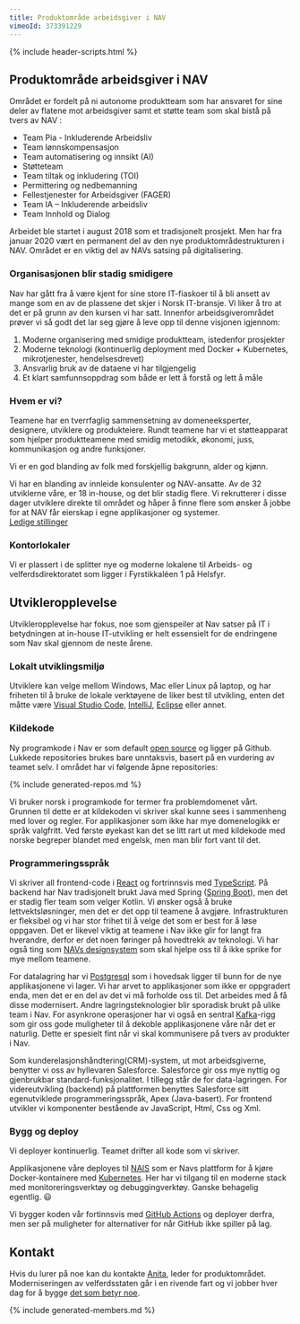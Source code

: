 ```yaml
---
title: Produktområde arbeidsgiver i NAV
vimeoId: 373391229
---
```

{% include header-scripts.html %}

## Produktområde arbeidsgiver i NAV
Området er fordelt på ni autonome produktteam som har ansvaret for sine deler av flatene mot arbeidsgiver samt et støtte team som skal bistå på tvers av NAV :

* Team Pia - Inkluderende Arbeidsliv 
* Team lønnskompensasjon 
* Team automatisering og innsikt (AI) 
* Støtteteam 
* Team tiltak og inkludering (TOI)  
* Permittering og nedbemanning 
* Fellestjenester for Arbeidsgiver (FAGER) 
* Team IA – Inkluderende arbeidsliv  
* Team Innhold og Dialog

Arbeidet ble startet i august 2018 som et tradisjonelt prosjekt. Men har fra januar 2020 vært en permanent del av den nye produktområdestrukturen i NAV. Området er en viktig del av NAVs satsing på digitalisering.

### Organisasjonen blir stadig smidigere
Nav har gått fra å være kjent for sine store IT-fiaskoer til å bli
ansett av mange som en av de plassene det skjer i Norsk IT-bransje. Vi
liker å tro at det er på grunn av den kursen vi har satt. Innenfor
arbeidsgiverområdet prøver vi så godt det lar seg gjøre å leve opp til
denne visjonen igjennom:

1. Moderne organisering med smidige produktteam, istedenfor prosjekter
2. Moderne teknologi (kontinuerlig deployment med Docker + Kubernetes, mikrotjenester, hendelsesdrevet)
3. Ansvarlig bruk av de dataene vi har tilgjengelig
4. Et klart samfunnsoppdrag som både er lett å forstå og lett å måle

### Hvem er vi?
Teamene har en tverrfaglig sammensetning av domeneeksperter, designere,
utviklere og produkteiere. Rundt teamene har vi et støtteapparat som hjelper produktteamene med smidig metodikk, økonomi, juss, kommunikasjon og andre funksjoner.

<div id="chart-roller"></div>

Vi er en god blanding av folk med forskjellig bakgrunn, alder og kjønn.

<div id="chart-kjonn2"></div>

Vi har en blanding av innleide konsulenter og NAV-ansatte. Av de 32 utviklerne våre, er 18 in-house, og det
blir stadig flere. Vi rekrutterer i disse dager utviklere direkte til området og håper å finne
flere som ønsker å jobbe for at NAV får eierskap i egne applikasjoner og systemer.  
[Ledige stillinger]

### Kontorlokaler
Vi er plassert i de splitter nye og moderne lokalene til Arbeids- og velferdsdirektoratet som ligger i Fyrstikkaléen 1 på Helsfyr.


## Utvikleropplevelse
Utvikleropplevelse har fokus, noe som gjenspeiler at Nav satser på IT i betydningen at in-house IT-utvikling
er helt essensielt for de endringene som Nav skal gjennom de neste årene.

### Lokalt utviklingsmiljø
Utviklere kan velge mellom Windows, Mac eller Linux på laptop, og har friheten til å bruke de lokale verktøyene de liker best til utvikling, enten det måtte være [Visual Studio Code], [IntelliJ], [Eclipse] eller annet.

### Kildekode
Ny programkode i Nav er som default [open source] og ligger på Github. Lukkede repositories brukes bare
unntaksvis, basert på en vurdering av teamet selv. I området har vi følgende åpne repositories:

{% include generated-repos.md %}

Vi bruker norsk i programkode for termer fra problemdomenet vårt. Grunnen til dette er at kildekoden vi skriver
skal kunne sees i sammenheng med lover og regler. For applikasjoner som ikke har mye domenelogikk er språk valgfritt.
Ved første øyekast kan det se litt rart ut med kildekode med norske begreper blandet med engelsk, men man blir fort
vant til det.

### Programmeringsspråk
Vi skriver all frontend-code i [React] og fortrinnsvis med [TypeScript]. På backend har Nav tradisjonelt brukt
Java med Spring ([Spring Boot]), men det er stadig fler team som velger Kotlin. Vi ønsker også
å bruke lettvektsløsninger, men det er det opp til teamene å avgjøre. Infrastrukturen er fleksibel og
vi har stor frihet til å velge det som er best for å løse oppgaven. Det er likevel viktig at
teamene i Nav ikke glir for langt fra hverandre, derfor er det noen føringer på hovedtrekk av teknologi.
Vi har også ting som [NAVs designsystem] som skal hjelpe oss til å ikke sprike for mye mellom teamene.

For datalagring har vi [Postgresql] som i hovedsak ligger til bunn for de nye applikasjonene vi lager.
Vi har arvet to applikasjoner som ikke er oppgradert enda, men det er en del av det vi må forholde oss
til. Det arbeides med å få disse modernisert. Andre lagringsteknologier blir sporadisk brukt på ulike
team i Nav. For asynkrone operasjoner har vi også en sentral [Kafka]-rigg som gir oss gode muligheter
til å dekoble applikasjonene våre når det er naturlig. Dette er spesielt fint når vi skal kommunisere
på tvers av produkter i Nav.

Som kunderelasjonshåndtering(CRM)-system, ut mot arbeidsgiverne, benytter vi oss av hyllevaren Salesforce.
Salesforce gir oss mye nyttig og gjenbrukbar standard-funksjonalitet. I tillegg står de for data-lagringen. 
For videreutvikling (backend) på plattformen benyttes Salesforce sitt egenutviklede programmeringsspråk, 
Apex (Java-basert). For frontend utvikler vi komponenter bestående av JavaScript, Html, Css og Xml.

### Bygg og deploy
Vi deployer kontinuerlig. Teamet drifter all kode som vi skriver.

Applikasjonene våre deployes til [NAIS] som er Navs plattform for å kjøre Docker-kontainere med
[Kubernetes]. Her har vi tilgang til en moderne stack med monitoreringsverktøy og debuggingverktøy.
Ganske behagelig egentlig. 😃

Vi bygger koden vår fortinnsvis med [GitHub Actions] og deployer derfra, men ser på muligheter for alternativer for når GitHub ikke spiller på lag.


## Kontakt
Hvis du lurer på noe kan du kontakte [Anita], leder for produktområdet.
Moderniseringen av velferdsstaten går i en rivende fart og vi
jobber hver dag for å bygge [det som betyr noe].

{% include generated-members.md %}

[CircleCI]: https://circleci.com/
[det som betyr noe]: https://www.detsombetyrnoe.no
[Eclipse]: https://www.eclipse.org/
[Fyrstikkalléen 1 på Helsfyr]: https://goo.gl/maps/syFqtFSf4RfYFZpn7
[Github Actions]: https://github.com/features/actions
[Hafsa]: mailto:hafsa.elkam@nav.no
[Anita]: mailto:Anita.Molmesdal.Sivertsen@nav.no
[IntelliJ]: https://www.jetbrains.com/idea/
[Kafka]: https://kafka.apache.org/
[open source]: https://github.com/navikt/offentlig/blob/master/OpenSource.md
[Kubernetes]: https://kubernetes.io/
[NAIS]: https://nais.io/
[NAVs designsystem]: https://design.nav.no/
[Postgresql]: https://www.postgresql.org
[React]: https://reactjs.org/
[Spring Boot]: https://spring.io/projects/spring-boot
[TypeScript]: https://www.typescriptlang.org/
[Visual Studio Code]: https://code.visualstudio.com/
[Ledige stillinger]: https://arbeidsplassen.nav.no/stillinger?q=NAVstilling
